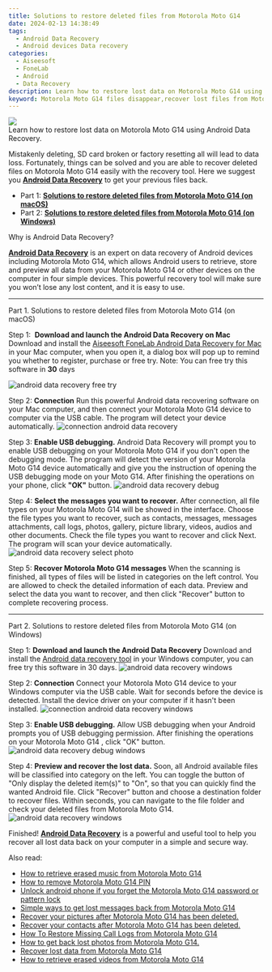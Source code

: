 ```yaml
---
title: Solutions to restore deleted files from Motorola Moto G14
date: 2024-02-13 14:38:49
tags: 
  - Android Data Recovery
  - Android devices Data recovery
categories: 
  - Aiseesoft
  - FoneLab
  - Android
  - Data Recovery
description: Learn how to restore lost data on Motorola Moto G14 using Android Data Recovery.
keyword: Motorola Moto G14 files disappear,recover lost files from Motorola Moto G14,save lost data on Motorola Moto G14,Regain missing files on Motorola Moto G14,retrieve deleted files Motorola Moto G14,Motorola Moto G14 data retrieval,Motorola Moto G14 data recovery,how to retrieve data from Motorola Moto G14,Motorola Moto G14 data disappeared,how to recover deleted data in Motorola Moto G14,extract data from water damaged phone Motorola Moto G14,how can i get data back on Motorola Moto G14
---
```


<img src="https://img0mobiles.techidaily.com/images/best-assets/devices/motorola/motorola-moto-g14/5.jpg" class="atpl-imgstyle"  />

<div class="atpl-content atpl-for-fonelab-android recover-data">

<div class="atpl-post-description-part-1">
Learn how to restore lost data on Motorola Moto G14 using Android Data Recovery.
</div>
<div class="atpl-post-device-model-description">

</div>




<div class="atpl-post-description-part-2">
<div class="tpl-content-sub-paragraph-normal">
  <p>
    Mistakenly deleting, SD card broken or factory resetting all will lead to data loss. Fortunately, things can be solved and you are able to recover deleted files on Motorola Moto G14 easily with the recovery tool. Here we suggest you <a href="https://tools.techidaily.com/aiseesoft-android-data-recovery/" target="_blank" rel="noopener"><strong>Android Data Recovery</strong></a> to get your previous files back.
  </p>
</div>
</div>


<ul>
  <li>Part 1: <strong><a href="#p1">Solutions to restore deleted files from Motorola Moto G14 (on macOS)</a></strong></li>
  <li>Part 2: <strong><a href="#p2">Solutions to restore deleted files from Motorola Moto G14 (on Windows)</a></strong></li>
</ul>


<div class="atpl-post-description-part-3">
<div class="tpl-content-sub-paragraph-question">
    Why is Android Data Recovery?
</div>
<div class="tpl-content-sub-paragraph-content">
  <p>
    <a href="https://tools.techidaily.com/aiseesoft-android-data-recovery/" target="_blank" rel="noopener"><strong>Android Data Recovery</strong></a> is an expert on data recovery of Android devices including Motorola Moto G14, which allows Android users to retrieve, store and preview all data from your Motorola Moto G14 or other devices on the computer in four simple devices. This powerful recovery tool will make sure you won’t lose any lost content, and it is easy to use.
  </p>
</div>
</div>


<!-- Part 1 -->
<a id="p1" name="p1" ></a><hr>

<div>
  <span class="atpl-step-part-style">Part 1. Solutions to restore deleted files from Motorola Moto G14 (on macOS)</span>
</div>  

<span class="atpl-stepstyle-a"><span>Step 1: </span></span> <strong>Download and launch the Android Data Recovery on Mac</strong>
Download and install the <a href="https://tools.techidaily.com/aiseesoft-android-data-recovery-for-mac/" target="_blank" rel="noopener">Aiseesoft FoneLab Android Data Recovery for Mac</a> in your Mac computer, when you open it, a dialog box will pop up to remind you whether to register, purchase or free try.
Note: You can free try this software in <strong>30</strong> days

<img src="https://tools.techidaily.com/images/apps/aiseesoft/android-data-recovery/mac-free-try.png" class="atpl-imgstyle" alt="android data recovery free try" />

<span class="atpl-stepstyle-a"><span>Step 2: </span></span> <strong>Connection</strong>
Run this powerful Android data recovering software on your Mac computer, and then connect your Motorola Moto G14 device to computer via the USB cable. The program will detect your device automatically.
<img src="https://tools.techidaily.com/images/apps/aiseesoft/android-data-recovery/mac-connection-interface.jpg" class="atpl-imgstyle" alt="connection android data recovery" />

<span class="atpl-stepstyle-a"><span>Step 3: </span></span> <strong>Enable USB debugging.</strong>
Android Data Recovery will prompt you to enable USB debugging on your Motorola Moto G14  if you don't open the debugging mode. The program will detect the version of your Motorola Moto G14 device automatically and give you the instruction of opening the USB debugging mode on your Moto G14. After finishing the operations on your phone, click <strong>"OK"</strong> button.
<img src="https://tools.techidaily.com/images/apps/aiseesoft/android-data-recovery/mac-android-usb-debug.jpg"  class="atpl-imgstyle" alt="android data recovery debug" />

<span class="atpl-stepstyle-a"><span>Step 4: </span></span> <strong>Select the messages you want to recover.</strong>
After connection, all file types on your Motorola Moto G14 will be showed in the interface. Choose the file types you want to recover, such as contacts, messages, messages attachments, call logs, photos, gallery, picture library, videos, audios and other documents. Check the file types you want to recover and click Next. The program will scan your device automatically.
<img src="https://tools.techidaily.com/images/apps/aiseesoft/android-data-recovery/mac-choose-type-photos.jpg" class="atpl-imgstyle" alt="android data recovery select photo" />

<span class="atpl-stepstyle-a"><span>Step 5: </span></span> <strong>Recover Motorola Moto G14 messages</strong>
When the scanning is finished, all types of files will be listed in categories on the left control. You are allowed to check the detailed information of each data. Preview and select the data you want to recover, and then click "Recover" button to complete recovering process.


<a id="p2" name="p2"></a><hr>

<!-- Part 2 -->
<div>
  <span class="atpl-step-part-style">Part 2. Solutions to restore deleted files from Motorola Moto G14 (on Windows)</span>
</div>

<span class="atpl-stepstyle-a"><span>Step 1: </span></span> <strong>Download and launch the Android Data Recovery</strong>
Download and install the <a href="https://tools.techidaily.com/aiseesoft-android-data-recovery-for-win/" target="_blank" rel="noopener">Android data recovery tool</a> in your Windows computer, you can free try this software in 30 days.
<img src="https://tools.techidaily.com/images/apps/aiseesoft/android-data-recovery/win-start-interface.png"  class="atpl-imgstyle" alt="android data recovery windows" />

<span class="atpl-stepstyle-a"><span>Step 2: </span></span> <strong>Connection</strong>
Connect your Motorola Moto G14 device to your Windows computer via the USB cable. Wait for seconds before the device is detected. Install the device driver on your computer if it hasn't been installed.
<img src="https://tools.techidaily.com/images/apps/aiseesoft/android-data-recovery/win-connection-interface.png" class="atpl-imgstyle" alt="connection android data recovery windows" />

<span class="atpl-stepstyle-a"><span>Step 3: </span></span> <strong>Enable USB debugging.</strong>
Allow USB debugging when your Android prompts you of USB debugging permission. After finishing the operations on your Motorola Moto G14 , click "OK" button.
<img src="https://tools.techidaily.com/images/apps/aiseesoft/android-data-recovery/win-android-usb-debug.png" class="atpl-imgstyle" alt="android data recovery debug windows" />

<span class="atpl-stepstyle-a"><span>Step 4: </span></span> <strong>Preview and recover the lost data.</strong>
Soon, all Android available files will be classified into category on the left. You can toggle the button of "Only display the deleted item(s)" to "On", so that you can quickly find the wanted Android file. Click "Recover" button and choose a destination folder to recover files. Within seconds, you can navigate to the file folder and check your deleted files from Motorola Moto G14.
<img src="https://tools.techidaily.com/images/apps/aiseesoft/android-data-recovery/win-recover-photos.png" class="atpl-imgstyle" alt="android data recovery windows" />

<div class="atpl-post-description-part-4">
<div class="tpl-content-sub-paragraph-normal">
    <p>
        Finished! <a href="https://tools.techidaily.com/aiseesoft-android-data-recovery/" target="_blank" rel="noopener"><strong>Android Data Recovery</strong></a> is a powerful and useful tool to help you recover all lost data back on your computer in a simple and secure way.
    </p>
</div>
</div>


<ins class="adsbygoogle"
     style="display:block"
     data-ad-client="ca-pub-7571918770474297"
     data-ad-slot="8358498916"
     data-ad-format="auto"
     data-full-width-responsive="true"></ins>

<span class="atpl-alsoreadstyle">Also read:</span>
<div><ul>
<li><a href="/how-to-retrieve-erased-music-from-motorola-moto-g14-by-fonelab-android-recover-music/" target="_blank" rel="noopener"><u>How to retrieve erased music from Motorola Moto G14</u></a></li>
<li><a href="/how-to-remove-motorola-moto-g14-pin-by-drfone-android-unlock-android-unlock/" target="_blank" rel="noopener"><u>How to remove Motorola Moto G14 PIN</u></a></li>
<li><a href="/unlock-android-phone-if-you-forget-the-motorola-moto-g14-password-or-pattern-lock-by-drfone-android-unlock-android-unlock/" target="_blank" rel="noopener"><u>Unlock android phone if you forget the Motorola Moto G14 password or pattern lock</u></a></li>
<li><a href="/simple-ways-to-get-lost-messages-back-from-motorola-moto-g14-by-fonelab-android-recover-messages/" target="_blank" rel="noopener"><u>Simple ways to get lost messages back from Motorola Moto G14</u></a></li>
<li><a href="/recover-your-pictures-after-motorola-moto-g14-has-been-deleted-by-fonelab-android-recover-pictures/" target="_blank" rel="noopener"><u>Recover your pictures after Motorola Moto G14 has been deleted.</u></a></li>
<li><a href="/recover-your-contacts-after-motorola-moto-g14-has-been-deleted-by-fonelab-android-recover-contacts/" target="_blank" rel="noopener"><u>Recover your contacts after Motorola Moto G14 has been deleted.</u></a></li>
<li><a href="/how-to-restore-missing-call-logs-from-motorola-moto-g14-by-fonelab-android-recover-call-logs/" target="_blank" rel="noopener"><u>How To  Restore Missing Call Logs from Motorola Moto G14</u></a></li>
<li><a href="/how-to-get-back-lost-photos-from-motorola-moto-g14-by-fonelab-android-recover-photos/" target="_blank" rel="noopener"><u>How to get back lost photos from Motorola Moto G14.</u></a></li>
<li><a href="/recover-lost-data-from-motorola-moto-g14-by-fonelab-android-recover-data/" target="_blank" rel="noopener"><u>Recover lost data from Motorola Moto G14</u></a></li>
<li><a href="/how-to-retrieve-erased-videos-from-motorola-moto-g14-by-fonelab-android-recover-video/" target="_blank" rel="noopener"><u>How to retrieve erased videos from Motorola Moto G14</u></a></li>
</ul></div>

</div>
